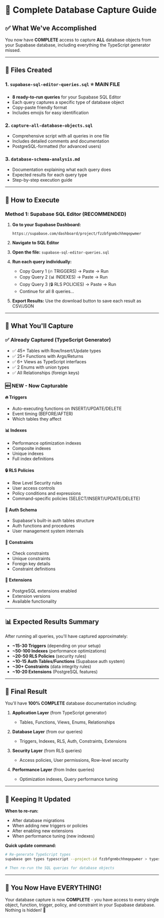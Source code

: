 # 🎯 Complete Database Capture Guide

## ✅ What We've Accomplished

You now have **COMPLETE** access to capture **ALL** database objects from your Supabase database, including everything the TypeScript generator missed.

---

## 📁 Files Created

### 1. **`supabase-sql-editor-queries.sql`** ⭐ **MAIN FILE**

- **8 ready-to-run queries** for your Supabase SQL Editor
- Each query captures a specific type of database object
- Copy-paste friendly format
- Includes emojis for easy identification

### 2. **`capture-all-database-objects.sql`**

- Comprehensive script with all queries in one file
- Includes detailed comments and documentation
- PostgreSQL-formatted (for advanced users)

### 3. **`database-schema-analysis.md`**

- Documentation explaining what each query does
- Expected results for each query type
- Step-by-step execution guide

---

## 🚀 How to Execute

### **Method 1: Supabase SQL Editor (RECOMMENDED)**

1. **Go to your Supabase Dashboard:**

   ```
   https://supabase.com/dashboard/project/fzzbfgnmbchhmqepwmer
   ```

2. **Navigate to SQL Editor**

3. **Open the file:** `supabase-sql-editor-queries.sql`

4. **Run each query individually:**

   - Copy Query 1 (🔥 TRIGGERS) → Paste → Run
   - Copy Query 2 (📊 INDEXES) → Paste → Run
   - Copy Query 3 (🔒 RLS POLICIES) → Paste → Run
   - Continue for all 8 queries...

5. **Export Results:** Use the download button to save each result as CSV/JSON

---

## 🎯 What You'll Capture

### ✅ **Already Captured (TypeScript Generator)**

- ✅ 45+ Tables with Row/Insert/Update types
- ✅ 25+ Functions with Args/Returns
- ✅ 6+ Views as TypeScript interfaces
- ✅ 2 Enums with union types
- ✅ All Relationships (foreign keys)

### 🆕 **NEW - Now Capturable**

#### **🔥 Triggers**

- Auto-executing functions on INSERT/UPDATE/DELETE
- Event timing (BEFORE/AFTER)
- Which tables they affect

#### **📊 Indexes**

- Performance optimization indexes
- Composite indexes
- Unique indexes
- Full index definitions

#### **🔒 RLS Policies**

- Row Level Security rules
- User access controls
- Policy conditions and expressions
- Command-specific policies (SELECT/INSERT/UPDATE/DELETE)

#### **🔐 Auth Schema**

- Supabase's built-in auth tables structure
- Auth functions and procedures
- User management system internals

#### **🔗 Constraints**

- Check constraints
- Unique constraints
- Foreign key details
- Constraint definitions

#### **🧩 Extensions**

- PostgreSQL extensions enabled
- Extension versions
- Available functionality

---

## 📊 Expected Results Summary

After running all queries, you'll have captured approximately:

- **~15-30 Triggers** (depending on your setup)
- **~50-100 Indexes** (performance optimizations)
- **~20-50 RLS Policies** (security rules)
- **~10-15 Auth Tables/Functions** (Supabase auth system)
- **~30+ Constraints** (data integrity rules)
- **~10-20 Extensions** (PostgreSQL features)

---

## 🎉 Final Result

You'll have **100% COMPLETE** database documentation including:

1. **Application Layer** (from TypeScript generator)

   - Tables, Functions, Views, Enums, Relationships

2. **Database Layer** (from our queries)

   - Triggers, Indexes, RLS, Auth, Constraints, Extensions

3. **Security Layer** (from RLS queries)

   - Access policies, User permissions, Row-level security

4. **Performance Layer** (from Index queries)
   - Optimization indexes, Query performance tuning

---

## 🔄 Keeping It Updated

**When to re-run:**

- After database migrations
- When adding new triggers or policies
- After enabling new extensions
- When performance tuning (new indexes)

**Quick update command:**

```bash
# Re-generate TypeScript types
supabase gen types typescript --project-id fzzbfgnmbchhmqepwmer > types/supabase.ts

# Then re-run the SQL queries for database objects
```

---

## 🎯 You Now Have EVERYTHING!

Your database capture is now **COMPLETE** - you have access to every single object, function, trigger, policy, and constraint in your Supabase database. Nothing is hidden! 🚀
